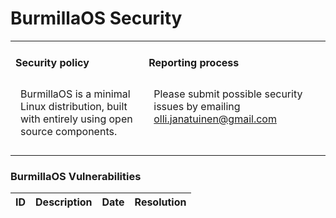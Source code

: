# BurmillaOS Security

<table width="100%">
<tr style="vertical-align: top;">
<td width="30%" style="border: none;">
<h4>Security policy</h4>
<p style="padding: 8px">BurmillaOS is a minimal Linux distribution, built with entirely using open source components.</p>
</td>
<td width="30%" style="border: none;">
<h4>Reporting process</h4>
<p style="padding: 8px">Please submit possible security issues by emailing <a href="mailto:olli.janatuinen@gmail.com">olli.janatuinen@gmail.com</a></p>
</td>
</tr>
</table>

### BurmillaOS Vulnerabilities

| ID | Description | Date | Resolution |
|----|-------------|------|------------|
